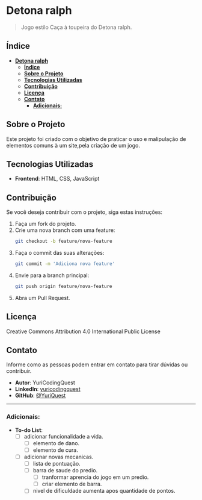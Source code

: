 # **Detona ralph**

> Jogo estilo Caça à toupeira do Detona ralph.

## **Índice**
- [**Detona ralph**](#detona-ralph)
  - [**Índice**](#índice)
  - [**Sobre o Projeto**](#sobre-o-projeto)
  - [**Tecnologias Utilizadas**](#tecnologias-utilizadas)
  - [**Contribuição**](#contribuição)
  - [**Licença**](#licença)
  - [**Contato**](#contato)
    - [**Adicionais:**](#adicionais)

## **Sobre o Projeto**
Este projeto foi criado com o objetivo de praticar o uso e malipulação de
elementos comuns à um site,pela criação de um jogo.

## **Tecnologias Utilizadas**

- **Frontend**: HTML, CSS, JavaScript


## **Contribuição**
Se você deseja contribuir com o projeto, siga estas instruções:

1. Faça um fork do projeto.
2. Crie uma nova branch com uma feature:
   ```bash
   git checkout -b feature/nova-feature
   ```
3. Faça o commit das suas alterações:
   ```bash
   git commit -m 'Adiciona nova feature'
   ```
4. Envie para a branch principal:
   ```bash
   git push origin feature/nova-feature
   ```
5. Abra um Pull Request.

## **Licença**
Creative Commons Attribution 4.0 International Public License

## **Contato**
Informe como as pessoas podem entrar em contato para tirar dúvidas ou contribuir.

- **Autor**: YuriCodingQuest
- **LinkedIn**: [yuricodingquest](https://www.linkedin.com/in/yuricodingquest/)
- **GitHub**: [@YuriQuest](https://github.com/YuriQuest)

---

### **Adicionais:**
- **To-do List**: 
  -  [ ] adicionar funcionalidade a vida.
     -  [ ] elemento de dano.
     -  [ ] elemento de cura.
  -  [ ] adicionar novas mecanicas.
     -  [ ] lista de pontuação.
     -  [ ] barra de saude do predio.
        -  [ ] tranformar aprencia do jogo em um predio.
        -  [ ] criar elemento de barra.
     -  [ ] nivel de dificuldade aumenta apos quantidade de pontos.
